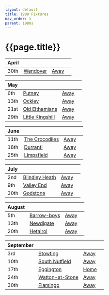 ```yaml
---
layout: default
title: 1989 Fixtures
nav_order: 1
parent: 1980s
---
```


# {{page.title}}

| April |  |  |  |
|:---|:---|:---|:---|
| 30th | [Wendover](/1989/wendover) | [Away](https://goo.gl/maps/UMAEuC7BpMuMJcYj6) |

| May |  |  |  |
|:---|:---|:---|:---|
| 6th | [Putney](/1989/putney) | [Away](https://goo.gl/maps/9xcG2jYbQw1KmfDX7) |
| 13th | [Ockley](/1989/ockley) | [Away](https://goo.gl/maps/vmhvFhbrVZGrsXAAA) |
| 21st | [Old Elthamians](/1989/old-elthamians) | [Away](https://goo.gl/maps/FQbBNZQTFggEmhfv9) |
| 29th | [Little Kingshill](/1989/little-kingshill) | [Away](https://goo.gl/maps/JPwm5tfBfK6cjv9m6) |

| June |  |  |  |
|:---|:---|:---|:---|
| 11th | [The Crocodiles](/1989/the-crocodiles) | [Away](https://goo.gl/maps/fdXVhyS9CDX9VU1K9) |
| 18th | [Durranti](/1989/durranti) | [Away](https://goo.gl/maps/fdXVhyS9CDX9VU1K9) |
| 25th | [Limpsfield](/1989/limpsfield) | [Away](https://goo.gl/maps/cQfMoSXGaenFajMf7) |

| July |  |  |  |
|:---|:---|:---|:---|
| 2nd | [Blindley Heath](/1989/blindley-heath) | [Away](https://goo.gl/maps/DdfEGZ4dTdcXmxB87) |
| 9th | [Valley End](/1989/valley-end) | [Away](https://goo.gl/maps/nmiXsK8NVvZtpB1GA) |
| 30th | [Godstone](/1989/godstone) | [Away](https://goo.gl/maps/12XmMyHmXBto8bTV8) |

| August |  |  |  |
|:---|:---|:---|:---|
| 5th | [Barrow-boys](/1989/barrow-boys) | [Away](https://goo.gl/maps/KiuCf2WND4y4crjP7) |
| 13th | [Newdigate](/1989/newdigate) | [Away](https://goo.gl/maps/kQnkUfc3MdtqLyvd8) |
| 20th | [Hetairoi](/1989/hetairoi) | [Away](https://goo.gl/maps/AfwCKu9WW93YqXJa6) |

| September |  |  |  |
|:---|:---|:---|:---|
| 3rd | [Stowting](/1989/stowting) | [Away](https://goo.gl/maps/3Br4woRQXRqh9Uje8) |
| 10th | [South Nutfield](/1989/south-nutfield) | [Away](https://goo.gl/maps/p9X6FKNSZvxeVuEg6) |
| 17th | [Eggington](/1989/eggington) | [Home](https://goo.gl/maps/fdXVhyS9CDX9VU1K9) |
| 24th | [Watton-at-Stone](/1989/watton-at-stone) | [Away](https://goo.gl/maps/JPBQawMsjLgYtVHk9) |
| 30th | [Flamingo](/1989/flamingo) | [Away](https://goo.gl/maps/qmsr49bMaW7ubVxE8) |